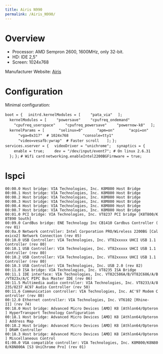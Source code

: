 ```yaml
---
title: Airis N990
permalink: /Airis_N990/
---
```


Overview
========

-   Processor: AMD Sempron 2600, 1600MHz, only 32-bit.
-   HD: IDE 2,5"
-   Screen: 1024x768

Manufacturer Website: [Airis](http://www.airis.es)

Configuration
=============

Minimal configuration:

`boot = {`
`  initrd.kernelModules = [`
`    "pata_via"`
`  ];`
`  kernelModules = [`
`    "powersave"`
`    "cpufreq_ondemand"`
`    "cpufreq_userspace"`
`    "cpufreq_powersave"`
`    "powernow-k8"`
`  ];`
`  kernelParams = [`
`      "selinux=0"`
`      "apm=on"`
`      "acpi=on"`
`      "vga=0x317"  # 1024x768`
`      "console=tty1"`
`      "video=vesafb:ywrap"  # Faster scroll`
`   ];`
`};`
`services.xserver = {`
`  videoDriver = "unichrome";`
`  synaptics = {`
`    enable = true;`
`    dev = "/dev/input/event7"; # On linux 2.6.31`
`  };`
`};`
`# Wifi card`
`networking.enableIntel2200BGFirmware = true;`

lspci
=====

`00:00.0 Host bridge: VIA Technologies, Inc. K8M800 Host Bridge`
`00:00.1 Host bridge: VIA Technologies, Inc. K8M800 Host Bridge`
`00:00.2 Host bridge: VIA Technologies, Inc. K8M800 Host Bridge`
`00:00.3 Host bridge: VIA Technologies, Inc. K8M800 Host Bridge`
`00:00.4 Host bridge: VIA Technologies, Inc. K8M800 Host Bridge`
`00:00.7 Host bridge: VIA Technologies, Inc. K8M800 Host Bridge`
`00:01.0 PCI bridge: VIA Technologies, Inc. VT8237 PCI bridge [K8T800/K8T890 South]`
`00:09.0 CardBus bridge: ENE Technology Inc CB1410 Cardbus Controller (rev 01)`
`00:0a.0 Network controller: Intel Corporation PRO/Wireless 2200BG [Calexico2] Network Connection (rev 05)`
`00:10.0 USB Controller: VIA Technologies, Inc. VT82xxxxx UHCI USB 1.1 Controller (rev 80)`
`00:10.1 USB Controller: VIA Technologies, Inc. VT82xxxxx UHCI USB 1.1 Controller (rev 80)`
`00:10.2 USB Controller: VIA Technologies, Inc. VT82xxxxx UHCI USB 1.1 Controller (rev 80)`
`00:10.3 USB Controller: VIA Technologies, Inc. USB 2.0 (rev 82)`
`00:11.0 ISA bridge: VIA Technologies, Inc. VT8235 ISA Bridge`
`00:11.1 IDE interface: VIA Technologies, Inc. VT82C586A/B/VT82C686/A/B/VT823x/A/C PIPC Bus Master IDE (rev 06)`
`00:11.5 Multimedia audio controller: VIA Technologies, Inc. VT8233/A/8235/8237 AC97 Audio Controller (rev 50)`
`00:11.6 Communication controller: VIA Technologies, Inc. AC'97 Modem Controller (rev 80)`
`00:12.0 Ethernet controller: VIA Technologies, Inc. VT6102 [Rhine-II] (rev 74)`
`00:18.0 Host bridge: Advanced Micro Devices [AMD] K8 [Athlon64/Opteron] HyperTransport Technology Configuration`
`00:18.1 Host bridge: Advanced Micro Devices [AMD] K8 [Athlon64/Opteron] Address Map`
`00:18.2 Host bridge: Advanced Micro Devices [AMD] K8 [Athlon64/Opteron] DRAM Controller`
`00:18.3 Host bridge: Advanced Micro Devices [AMD] K8 [Athlon64/Opteron] Miscellaneous Control`
`01:00.0 VGA compatible controller: VIA Technologies, Inc. K8M800/K8N800/K8N800A [S3 UniChrome Pro] (rev 01)`